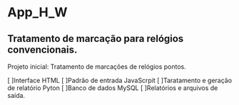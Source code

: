 # App_H_W
 ## Tratamento de marcação para relógios convencionais.

 Projeto inicial: Tratamento de marcações de relógios pontos.

[ ]Interface HTML
[ ]Padrão de entrada JavaScrpit
[ ]Taratamento e geração de relatório Pyton
[ ]Banco de dados MySQL
[ ]Relatórios e arquivos de saída.


